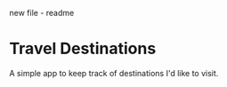 new file - readme
# Travel Destinations

A simple app to keep track of destinations I'd like to visit.
